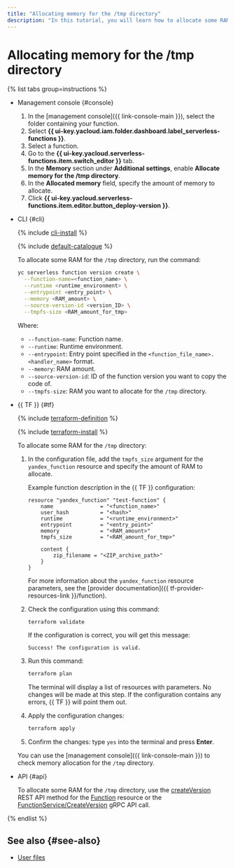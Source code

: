 ```yaml
---
title: "Allocating memory for the /tmp directory"
description: "In this tutorial, you will learn how to allocate some RAM within a function for the /tmp directory."
---
```


# Allocating memory for the /tmp directory

{% list tabs group=instructions %}

- Management console {#console}

   1. In the [management console]({{ link-console-main }}), select the folder containing your function.
   1. Select **{{ ui-key.yacloud.iam.folder.dashboard.label_serverless-functions }}**.
   1. Select a function.
   1. Go to the **{{ ui-key.yacloud.serverless-functions.item.switch_editor }}** tab.
   1. In the **Memory** section under **Additional settings**, enable **Allocate memory for the /tmp directory**.
   1. In the **Allocated memory** field, specify the amount of memory to allocate.
   1. Click **{{ ui-key.yacloud.serverless-functions.item.editor.button_deploy-version }}**.

- CLI {#cli}

   {% include [cli-install](../../../_includes/cli-install.md) %}

   {% include [default-catalogue](../../../_includes/default-catalogue.md) %}

   To allocate some RAM for the `/tmp` directory, run the command:

   ```bash
   yc serverless function version create \
     --function-name=<function_name> \
     --runtime <runtime_environment> \
     --entrypoint <entry_point> \
     --memory <RAM_amount> \
     --source-version-id <version_ID> \
     --tmpfs-size <RAM_amount_for_tmp>
   ```

   Where:

   * `--function-name`: Function name.
   * `--runtime`: Runtime environment.
   * `--entrypoint`: Entry point specified in the `<function_file_name>.<handler_name>` format.
   * `--memory`: RAM amount.
   * `--source-version-id`: ID of the function version you want to copy the code of.
   * `--tmpfs-size`: RAM you want to allocate for the `/tmp` directory.

- {{ TF }} {#tf}

   {% include [terraform-definition](../../../_tutorials/_tutorials_includes/terraform-definition.md) %}

   {% include [terraform-install](../../../_includes/terraform-install.md) %}

   To allocate some RAM for the `/tmp` directory:

   1. In the configuration file, add the `tmpfs_size` argument for the `yandex_function` resource and specify the amount of RAM to allocate.

      Example function description in the {{ TF }} configuration:

      ```hcl
      resource "yandex_function" "test-function" {
          name               = "<function_name>"
          user_hash          = "<hash>"
          runtime            = "<runtime_environment>"
          entrypoint         = "<entry_point>"
          memory             = "<RAM_amount>"
          tmpfs_size         = "<RAM_amount_for_tmp>"

          content {
              zip_filename = "<ZIP_archive_path>"
          }
      }
      ```

      For more information about the `yandex_function` resource parameters, see the [provider documentation]({{ tf-provider-resources-link }}/function).

   1. Check the configuration using this command:

      ```bash
      terraform validate
      ```

      If the configuration is correct, you will get this message:

      ```text
      Success! The configuration is valid.
      ```

   1. Run this command:

      ```bash
      terraform plan
      ```

      The terminal will display a list of resources with parameters. No changes will be made at this step. If the configuration contains any errors, {{ TF }} will point them out.

   1. Apply the configuration changes:

      ```bash
      terraform apply
      ```

   1. Confirm the changes: type `yes` into the terminal and press **Enter**.

   You can use the [management console]({{ link-console-main }}) to check memory allocation for the `/tmp` directory.

- API {#api}

   To allocate some RAM for the `/tmp` directory, use the [createVersion](../../functions/api-ref/Function/createVersion.md) REST API method for the [Function](../../functions/api-ref/Function/index.md) resource or the [FunctionService/CreateVersion](../../functions/api-ref/grpc/function_service.md#CreateVersion) gRPC API call.

{% endlist %}

## See also {#see-also}

* [User files](../../concepts/runtime/environment-variables.md#files)
